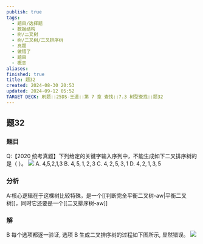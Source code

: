 ```yaml
---
publish: true
tags:
  - 题目/选择题
  - 数据结构
  - 树/二叉树
  - 树/二叉树/二叉排序树
  - 真题
  - 做错了
  - 题目
  - 概念
aliases: 
finished: true
title: 题32
created: 2024-08-30 20:53
updated: 2024-09-12 05:52
TARGET DECK: 刷题::25DS-王道::第 7 章 查找::7.3 树型查找::题32
---
```

## 题32
### 题目
Q:【2020 统考真题】下列给定的关键字输入序列中，不能生成如下二叉排序树的是（ ）。
![](https://img.hwenyi.tech/202405291147205.webp)
A. 4,5,2,1,3 
B. $4,5,1,2,3$ 
C. $4,2,5,3,1$ 
D. $4,2,1,3,5$
### 分析
A:核心逻辑在于这棵树比较特殊，是一个[[判断完全平衡二叉树-aw|平衡二叉树]]，同时它还要是一个[[二叉排序树-aw]]
### 解
B
每个选项都逐一验证, 选项 B 生成二叉排序树的过程如下图所示, 显然错误。
![](https://img.hwenyi.tech/202411141627976.webp)


